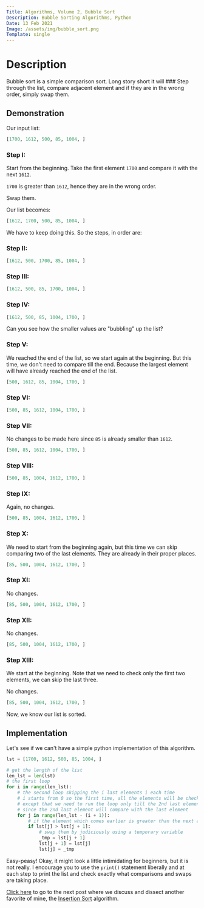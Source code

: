 ```yaml
---
Title: Algorithms, Volume 2, Bubble Sort
Description: Bubble Sorting Algorithms, Python
Date: 13 Feb 2021
Image: /assets/img/bubble_sort.png
Template: single
---
```


# Description

Bubble sort is a simple comparison sort. Long story short it will ### Step through the list, compare adjacent element and if they are in the wrong order, simply swap them.

## Demonstration

Our input list:

```python
[1700, 1612, 500, 85, 1004, ]
```

### Step I:

Start from the beginning. Take the first element `1700` and compare it with the next `1612`.

`1700` is greater than `1612`, hence they are in the wrong order. 

Swap them.

Our list becomes:

```python
[1612, 1700, 500, 85, 1004, ]
```

We have to keep doing this. So the steps, in order are:

### Step II:

```python
[1612, 500, 1700, 85, 1004, ]
```

### Step III:


```python
[1612, 500, 85, 1700, 1004, ]
```

### Step IV:


```python
[1612, 500, 85, 1004, 1700, ]
```

Can you see how the smaller values are "bubbling" up the list?

### Step V:

We reached the end of the list, so we start again at the beginning. But this time, we don't need to compare till the end. Because the largest element will have already reached the end of the list.

```python
[500, 1612, 85, 1004, 1700, ]
```

### Step VI:

```python
[500, 85, 1612, 1004, 1700, ]
```

### Step VII:

No changes to be made here since `85` is already smaller than `1612`.

```python
[500, 85, 1612, 1004, 1700, ]
```

### Step VIII:

```python
[500, 85, 1004, 1612, 1700, ]
```

### Step IX:

Again, no changes.

```python
[500, 85, 1004, 1612, 1700, ]
```

### Step X:

We need to start from the beginning again, but this time we can skip comparing two of the last elements. They are already in their proper places.

```python
[85, 500, 1004, 1612, 1700, ]
```

### Step XI:

No changes.

```python
[85, 500, 1004, 1612, 1700, ]
```
### Step XII:

No changes.

```python
[85, 500, 1004, 1612, 1700, ]
```

### Step XIII:

We start at the beginning. Note that we need to check only the first two elements, we can skip the last three.

No changes.

```python
[85, 500, 1004, 1612, 1700, ]
```

Now, we know our list is sorted.

## Implementation

Let's see if we can't have a simple python implementation of this algorithm.

```python
lst = [1700, 1612, 500, 85, 1004, ]

# get the length of the list
len_lst = len(lst)
# the first loop
for i in range(len_lst):
    # the second loop skipping the i last elements i each time
    # i starts from 0 so the first time, all the elements will be checked
    # except that we need to run the loop only till the 2nd last element
    # since the 2nd last element will compare with the last element
    for j in range(len_lst - (i + 1)):
        # if the element which comes earlier is greater than the next adjacent element
        if lst[j] > lst[j + 1]:
            # swap them by judiciously using a temporary variable
            _tmp = lst[j + 1]
            lst[j + 1] = lst[j]
            lst[j] = _tmp
```

Easy-peasy! Okay, it might look a little intimidating for beginners, but it is not really. I encourage you to use the `print()` statement liberally and at each step to print the list and check exactly what comparisons and swaps are taking place.



[Click here](/?sorting_algos_insertion) to go to the next post where we discuss and dissect another favorite of mine, the  [Insertion Sort](https://en.wikipedia.org/wiki/Insertion_sort) algorithm.